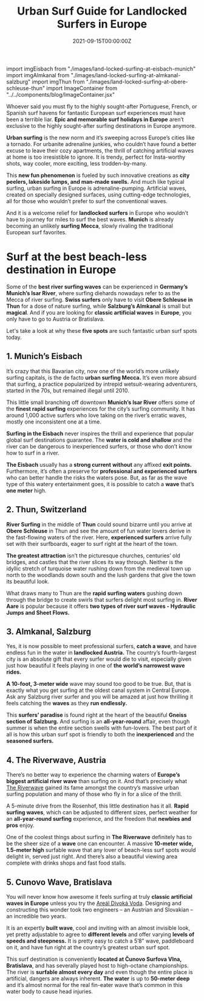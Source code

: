 ﻿---
title: Urban Surf Guide for Landlocked Surfers in Europe
date: "2021-09-15T00:00:00Z"
description: "We surfers have a close, spiritual connection to the ocean. But if the ocean is not just around the corner, we are happy to have at least a river wave or a wavepool nearby to pursue our passion. Therefore, we have summarized the five best urban surf spots in Europe for you."
label: "article"
featuredImage: ./images/urban-surf-guide-for-landlocked-surfers-in-europe
featuredImageSmall: ./images/urban-surf-guide-for-landlocked-surfers-in-europe
tags: ["surf", "travel"]
---

import imgEisbach from "./images/land-locked-surfing-at-eisbach-munich"
import imgAlmkanal from "./images/land-locked-surfing-at-almkanal-salzburg"
import imgThun from "./images/land-locked-surfing-at-obere-schleuse-thun"
import ImageContainer from "../../components/blog/ImageContainer.jsx"

Whoever said you must fly to the highly sought-after Portuguese, French, or Spanish surf havens for fantastic European surf experiences must have been a terrible liar. **Epic and memorable surf holidays in Europe** aren’t exclusive to the highly sought-after surfing destinations in Europe anymore.

**Urban surfing** is the new norm and it’s sweeping across Europe’s cities like a tornado. For urbanite adrenaline junkies, who couldn’t have found a better excuse to leave their cozy apartments, the thrill of catching artificial waves at home is too irresistible to ignore. It is trendy, perfect for Insta-worthy shots, way cooler, more exciting, less trodden-by-many.

This **new fun phenomenon** is fueled by such innovative creations as **city peelers, lakeside lumps, and man-made swells.** And much like typical surfing, urban surfing in Europe is adrenaline-pumping. Artificial waves, created on specially designed surfaces, using cutting-edge technologies, all for those who wouldn’t prefer to surf the conventional waves.

And it is a welcome relief for **landlocked surfers** in Europe who wouldn’t have to journey for miles to surf the best waves. **Munich** is already becoming an unlikely **surfing Mecca**, slowly rivaling the traditional European surf favorites.

# Surf at the best beach-less destination in Europe

Some of the **best river surfing waves** can be experienced in **Germany’s Munich’s Isar River**, where surfing diehards nowadays refer to as the Mecca of river surfing. **Swiss surfers** only have to visit **Obere Schleuse in Thun** for a dose of nature surfing, while **Salzburg’s Almkanal** is small but **magical**. And if you are looking for **classic artificial waves** in **Europe**, you only have to go to Austria or Bratislava.

Let's take a look at why these **five spots** are such fantastic urban surf spots today.

## 1. Munich’s Eisbach

<ImageContainer
  img1={imgEisbach}
  alt1="Surf in urban surf mecca Munich."
  caption1="Surf in urban surf mecca Munich"
/>

It’s crazy that this Bavarian city, now one of the world’s more unlikely surfing capitals, is the de facto **urban surfing Mecca.** It’s even more absurd that surfing, a practice popularized by intrepid wetsuit-wearing adventurers, started in the 70s, but remained illegal until 2010.

This little small branching off downtown **Munich’s Isar River** offers some of the **finest rapid surfing** experiences for the city’s surfing community. It has around 1,000 active surfers who love taking on the river’s erratic waves, mostly one inconsistent one at a time.

**Surfing in the Eisbach** never inspires the thrill and experience that popular global surf destinations guarantee. The **water is cold and shallow** and the river can be dangerous to inexperienced surfers, or those who don’t know how to surf in a river.

**The Eisbach** usually has a **strong current** **without** any affixed **exit points.** Furthermore, it’s often a preserve for **professional and experienced surfers** who can better handle the risks the waters pose. But, as far as the wave type of this watery entertainment goes, it is possible to catch a **wave** that’s **one meter** high.

## 2. Thun, Switzerland

<ImageContainer
  img1={imgThun}
  alt1="Surf the fast-flowing waters in Thun."
  caption1="Surf the fast-flowing waters in Thun (©Peter Schad/Unsplash)"
/>

**River Surfing** in the middle of **Thun** could sound bizarre until you arrive at **Obere Schleuse** in Thun and see the amount of fun water lovers derive in the fast-flowing waters of the river. Here, **experienced surfers** arrive fully set with their surfboards, eager to surf right at the heart of the town.

**The greatest attraction** isn’t the picturesque churches, centuries’ old bridges, and castles that the river slices its way through. Neither is the idyllic stretch of turquoise water rushing down from the medieval town up north to the woodlands down south and the lush gardens that give the town its beautiful look.

What draws many to Thun are the **rapid surfing waters** gushing down through the bridge to create swirls that surfers delight most surfing in. **River Aare** is popular because it offers **two types of river surf waves - Hydraulic Jumps and Sheet Flows.**

## 3. Almkanal, Salzburg

<ImageContainer
  img1={imgAlmkanal}
  alt1="You can experience a A 10-foot and 3-meter wide wave at Almkanal in Salzburg."
  caption1="You can experience a A 10-foot and 3-meter wide wave at Almkanal in Salzburg (©Balthasar Staehli/Unsplash)"
/>

Yes, it is now possible to meet professional surfers, **catch a wave**, and have endless fun in the water in **landlocked Austria.** The country’s fourth-largest city is an absolute gift that every surfer would die to visit, especially given just how beautiful it feels playing in one of **the world’s narrowest wave rides.**

**A 10-foot, 3-meter wide** wave may sound too good to be true. But, that is exactly what you get surfing at the oldest canal system in Central Europe. Ask any Salzburg river surfer and you will be amazed at just how thrilling it feels catching the **waves** as they **run endlessly.**

This **surfers’ paradise** is found right at the heart of the beautiful **Gneiss section of Salzburg.** And surfing is an **all-year-round** affair, even though summer is when the entire section swells with fun-lovers. The best part of it all is how this urban surf spot is friendly to both the **inexperienced** and the **seasoned surfers.**

## 4. The Riverwave, Austria


There’s no better way to experience the charming waters of **Europe’s biggest artificial river wave** than surfing on it. And that’s precisely what [The Riverwave](https://www.theriverwave.com/) gained its fame amongst the country’s massive urban surfing population and many of those who fly in for a slice of the thrill.

A 5-minute drive from the Rosenhof, this little destination has it all. **Rapid surfing waves**, which can be adjusted to different sizes, perfect weather for an **all-year-round surfing** experience, and the freedom that **newbies and pros** enjoy.

One of the coolest things about surfing in **The Riverwave** definitely has to be the sheer size of a **wave** one can encounter. A massive **10-meter wide, 1.5-meter high** surfable wave that any lover of beach-less surf spots would delight in, served just right. And there’s also a beautiful viewing area complete with drinks shops and fast food stalls.

## 5. Cunovo Wave, Bratislava


You will never know how awesome it feels surfing at truly **classic artificial waves in Europe** unless you try the [Areál Divoká Voda](https://www.divokavoda.sk/aktivity-sport/surfing/). Designing and constructing this wonder took two engineers – an Austrian and Slovakian – an incredible two years.

It is an expertly **built wave**, cool and inviting with an almost invisible look, yet pretty adjustable to agree to **different levels** and offer varying **levels of speeds and steepness.** It is pretty easy to catch a 5’8” wave, paddleboard on it, and have fun right at the country’s greatest urban surf spot.

This surf destination is conveniently **located at Čunovo Surfova Vlna, Bratislava**, and has severally played host to high-octane championships. The river is **surfable almost every day** and even though the entire place is artificial, dangers are always inherent. **The water** is up to **50-meter deep** and it’s almost normal for the real fin-eater wave that’s common in this water body to cause head injuries.
